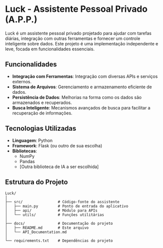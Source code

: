 # Luck - Assistente Pessoal Privado (A.P.P.)

Luck é um assistente pessoal privado projetado para ajudar com tarefas diárias, integração com outras ferramentas e fornecer um controle inteligente sobre dados. Este projeto é uma implementação independente e leve, focada em funcionalidades essenciais.

## Funcionalidades

- **Integração com Ferramentas**: Integração com diversas APIs e serviços externos.
- **Sistema de Arquivos**: Gerenciamento e armazenamento eficiente de dados.
- **Persistência de Dados**: Melhorias na forma como os dados são armazenados e recuperados.
- **Busca Inteligente**: Mecanismos avançados de busca para facilitar a recuperação de informações.

## Tecnologias Utilizadas

- **Linguagem**: Python
- **Framework**: Flask (ou outro de sua escolha)
- **Bibliotecas**: 
  - NumPy
  - Pandas
  - [Outra biblioteca de IA a ser escolhida]

## Estrutura do Projeto

```plaintext
Luck/
│
├── src/                # Código-fonte do assistente
│   ├── main.py         # Ponto de entrada do aplicativo
│   ├── api/            # Módulo para APIs
│   └── utils/          # Funções utilitárias
│
├── docs/               # Documentação do projeto
│   ├── README.md       # Este arquivo
│   └── API_Documentation.md
│
└── requirements.txt    # Dependências do projeto
